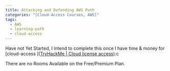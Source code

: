 ```yaml
---
title: Attacking and Defending AWS Path
categories: "[Cloud-Access Courses, AWS]"
tags:
  - AWS
  - learning-path
  - cloud-access
---
```


Have not Yet Started, I intend to complete this once I have time & money for [cloud-access ]([TryHackMe | Cloud license access](https://tryhackme.com/cloud-access)):c

There are no Rooms Available on the Free/Premium Plan.